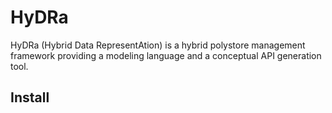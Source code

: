 # HyDRa
HyDRa (Hybrid Data RepresentAtion) is a hybrid polystore management framework providing a modeling language and a conceptual API generation tool.

## Install


